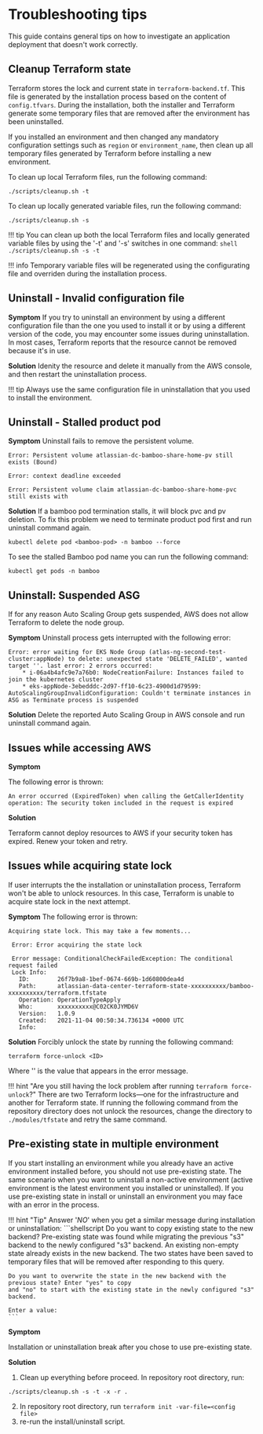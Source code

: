# Troubleshooting tips

This guide contains general tips on how to investigate an application deployment that doesn't work correctly.

## Cleanup Terraform state
Terraform stores the lock and current state in `terraform-backend.tf`. This file is generated by the installation process based on the content of `config.tfvars`. During the installation, both the installer and Terraform generate some temporary files that are removed after the environment has been uninstalled.

If you installed an environment and then changed any mandatory configuration settings such as `region` or `environment_name`, then clean up all temporary files generated by Terraform before installing a new environment.

To clean up local Terraform files, run the following command:
```shell
./scripts/cleanup.sh -t
```

To clean up locally generated variable files, run the following command:
```shell
./scripts/cleanup.sh -s
```
!!! tip
    You can clean up both the local Terraform files and locally generated variable files by using the '-t' and '-s' switches in one command:
    ```shell
    ./scripts/cleanup.sh -s -t
    ```

!!! info 
    Temporary variable files will be regenerated using the configurating file and overriden during the installation process.
    

## Uninstall - Invalid configuration file   
  
**Symptom**
If you try to uninstall an environment by using a different configuration file than the one you used to install it or by using a different version of the code, you may encounter some issues during uninstallation. In most cases, Terraform reports that the resource cannot be removed because it's in use.

**Solution**
Idenity the resource and delete it manually from the AWS console, and then restart the uninstallation process.

!!! tip
    Always use the same configuration file in uninstallation that you used to install the environment. 
    
## Uninstall - Stalled product pod
**Symptom**
Uninstall fails to remove the persistent volume.
```shell
Error: Persistent volume atlassian-dc-bamboo-share-home-pv still exists (Bound)

Error: context deadline exceeded

Error: Persistent volume claim atlassian-dc-bamboo-share-home-pvc still exists with 
```
**Solution**
If a bamboo pod termination stalls, it will block pvc and pv deletion. 
To fix this problem we need to terminate product pod first and run uninstall command again.
```shell
kubectl delete pod <bamboo-pod> -n bamboo --force
```
To see the stalled Bamboo pod name you can run the following command:
```shell
kubectl get pods -n bamboo 
```

## Uninstall: Suspended ASG
If for any reason Auto Scaling Group gets suspended, AWS does not allow Terraform to delete the node group. 

**Symptom**
Uninstall process gets interrupted with the following error:
```shell
Error: error waiting for EKS Node Group (atlas-ng-second-test-cluster:appNode) to delete: unexpected state 'DELETE_FAILED', wanted target ''. last error: 2 errors occurred:
	* i-06a4b4afc9e7a76b0: NodeCreationFailure: Instances failed to join the kubernetes cluster
	* eks-appNode-3ebedddc-2d97-ff10-6c23-4900d1d79599: AutoScalingGroupInvalidConfiguration: Couldn't terminate instances in ASG as Terminate process is suspended
```

**Solution**
Delete the reported Auto Scaling Group in AWS console and run uninstall command again. 

## Issues while accessing AWS
**Symptom**

The following error is thrown:

```shell
An error occurred (ExpiredToken) when calling the GetCallerIdentity operation: The security token included in the request is expired
```

**Solution**

Terraform cannot deploy resources to AWS if your security token has expired. Renew your token and retry.

## Issues while acquiring state lock
If user interrupts the the installation or uninstallation process, Terraform won't be able to unlock resources. In this case, Terraform is unable to acquire state lock in the next attempt.
   
**Symptom**
The following error is thrown:

```shell
Acquiring state lock. This may take a few moments...

 Error: Error acquiring the state lock

 Error message: ConditionalCheckFailedException: The conditional request failed
 Lock Info:
   ID:        26f7b9a8-1bef-0674-669b-1d60800dea4d
   Path:      atlassian-data-center-terraform-state-xxxxxxxxxx/bamboo-xxxxxxxxxx/terraform.tfstate
   Operation: OperationTypeApply
   Who:       xxxxxxxxxx@C02CK0JYMD6V
   Version:   1.0.9
   Created:   2021-11-04 00:50:34.736134 +0000 UTC
   Info:
```

**Solution**
Forcibly unlock the state by running the following command:

```shell 
terraform force-unlock <ID>
```

Where '<ID>' is the value that appears in the error message.

!!! hint "Are you still having the lock problem after running `terraform force-unlock`?"
    There are two Terraform locks—one for the infrastructure and another for Terraform state. If running the following command from the repository directory does not unlock the resources, change the directory to `./modules/tfstate` and retry the same command.

## Pre-existing state in multiple environment

If you start installing an environment while you already have an active environment installed before, you should not use pre-existing state. 
The same scenario when you want to uninstall a non-active environment (active environment is the latest environment you installed or uninstalled). 
If you use pre-existing state in install or uninstall an environment you may face with an error in the process.    

!!! hint "Tip"
    Answer '*NO*' when you get a similar message during installation or uninstallation:
    ```shellscript
    Do you want to copy existing state to the new backend? Pre-existing state was found while migrating 
    the previous "s3" backend to the newly configured "s3" backend. An existing non-empty state already 
    exists in the new backend. The two states have been saved to temporary files that will be removed 
    after responding to this query. 
    
    Do you want to overwrite the state in the new backend with the previous state? Enter "yes" to copy 
    and "no" to start with the existing state in the newly configured "s3" backend.
    
    Enter a value:
    ```
     

**Symptom**

Installation or uninstallation break after you chose to use pre-existing state. 


**Solution**

1. Clean up everything before proceed. In repository root directory, run:
```shell
./scripts/cleanup.sh -s -t -x -r .
```
2. In repository root directory, run `terraform init -var-file=<config file>`
3. re-run the install/uninstall script.


